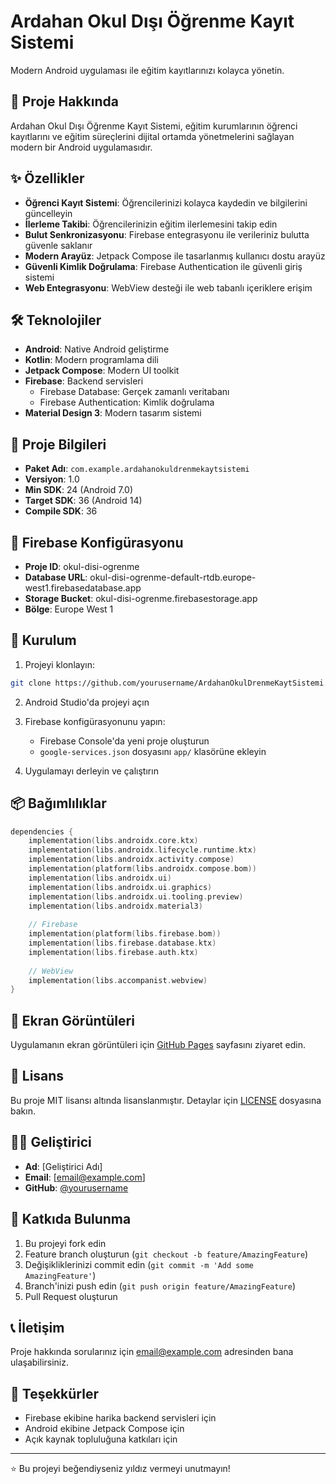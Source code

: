 # Ardahan Okul Dışı Öğrenme Kayıt Sistemi

Modern Android uygulaması ile eğitim kayıtlarınızı kolayca yönetin.

## 🚀 Proje Hakkında

Ardahan Okul Dışı Öğrenme Kayıt Sistemi, eğitim kurumlarının öğrenci kayıtlarını ve eğitim süreçlerini dijital ortamda yönetmelerini sağlayan modern bir Android uygulamasıdır.

## ✨ Özellikler

- **Öğrenci Kayıt Sistemi**: Öğrencilerinizi kolayca kaydedin ve bilgilerini güncelleyin
- **İlerleme Takibi**: Öğrencilerinizin eğitim ilerlemesini takip edin
- **Bulut Senkronizasyonu**: Firebase entegrasyonu ile verileriniz bulutta güvenle saklanır
- **Modern Arayüz**: Jetpack Compose ile tasarlanmış kullanıcı dostu arayüz
- **Güvenli Kimlik Doğrulama**: Firebase Authentication ile güvenli giriş sistemi
- **Web Entegrasyonu**: WebView desteği ile web tabanlı içeriklere erişim

## 🛠️ Teknolojiler

- **Android**: Native Android geliştirme
- **Kotlin**: Modern programlama dili
- **Jetpack Compose**: Modern UI toolkit
- **Firebase**: Backend servisleri
  - Firebase Database: Gerçek zamanlı veritabanı
  - Firebase Authentication: Kimlik doğrulama
- **Material Design 3**: Modern tasarım sistemi

## 📱 Proje Bilgileri

- **Paket Adı**: `com.example.ardahanokuldrenmekaytsistemi`
- **Versiyon**: 1.0
- **Min SDK**: 24 (Android 7.0)
- **Target SDK**: 36 (Android 14)
- **Compile SDK**: 36

## 🔧 Firebase Konfigürasyonu

- **Proje ID**: okul-disi-ogrenme
- **Database URL**: okul-disi-ogrenme-default-rtdb.europe-west1.firebasedatabase.app
- **Storage Bucket**: okul-disi-ogrenme.firebasestorage.app
- **Bölge**: Europe West 1

## 🚀 Kurulum

1. Projeyi klonlayın:
```bash
git clone https://github.com/yourusername/ArdahanOkulDrenmeKaytSistemi.git
```

2. Android Studio'da projeyi açın

3. Firebase konfigürasyonunu yapın:
   - Firebase Console'da yeni proje oluşturun
   - `google-services.json` dosyasını `app/` klasörüne ekleyin

4. Uygulamayı derleyin ve çalıştırın

## 📦 Bağımlılıklar

```kotlin
dependencies {
    implementation(libs.androidx.core.ktx)
    implementation(libs.androidx.lifecycle.runtime.ktx)
    implementation(libs.androidx.activity.compose)
    implementation(platform(libs.androidx.compose.bom))
    implementation(libs.androidx.ui)
    implementation(libs.androidx.ui.graphics)
    implementation(libs.androidx.ui.tooling.preview)
    implementation(libs.androidx.material3)
    
    // Firebase
    implementation(platform(libs.firebase.bom))
    implementation(libs.firebase.database.ktx)
    implementation(libs.firebase.auth.ktx)
    
    // WebView
    implementation(libs.accompanist.webview)
}
```

## 🎨 Ekran Görüntüleri

Uygulamanın ekran görüntüleri için [GitHub Pages](https://yourusername.github.io/ArdahanOkulDrenmeKaytSistemi/) sayfasını ziyaret edin.

## 📄 Lisans

Bu proje MIT lisansı altında lisanslanmıştır. Detaylar için [LICENSE](LICENSE) dosyasına bakın.

## 👨‍💻 Geliştirici

- **Ad**: [Geliştirici Adı]
- **Email**: [email@example.com]
- **GitHub**: [@yourusername](https://github.com/yourusername)

## 🤝 Katkıda Bulunma

1. Bu projeyi fork edin
2. Feature branch oluşturun (`git checkout -b feature/AmazingFeature`)
3. Değişikliklerinizi commit edin (`git commit -m 'Add some AmazingFeature'`)
4. Branch'inizi push edin (`git push origin feature/AmazingFeature`)
5. Pull Request oluşturun

## 📞 İletişim

Proje hakkında sorularınız için [email@example.com](mailto:email@example.com) adresinden bana ulaşabilirsiniz.

## 🙏 Teşekkürler

- Firebase ekibine harika backend servisleri için
- Android ekibine Jetpack Compose için
- Açık kaynak topluluğuna katkıları için

---

⭐ Bu projeyi beğendiyseniz yıldız vermeyi unutmayın!
